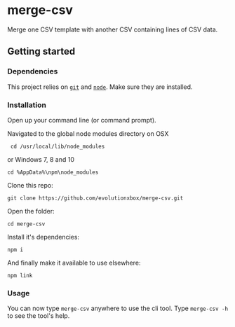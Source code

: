 # merge-csv

Merge one CSV template with another CSV containing lines of CSV data.

## Getting started

### Dependencies

This project relies on [`git`](https://git-scm.com/download/) and [`node`](https://nodejs.org/en/). Make sure they are installed.

### Installation
Open up your command line (or command prompt).

Navigated to the global node modules directory on OSX

     cd /usr/local/lib/node_modules

or Windows 7, 8 and 10

    cd %AppData%\npm\node_modules

Clone this repo:

    git clone https://github.com/evolutionxbox/merge-csv.git

Open the folder:

    cd merge-csv

Install it's dependencies:

    npm i

And finally make it available to use elsewhere:

    npm link


### Usage

You can now type `merge-csv` anywhere to use the cli tool. Type `merge-csv -h` to see the tool's help.
